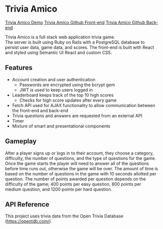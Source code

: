 # Trivia Amico

[Trivia Amico Demo](http://triviaamico.herokuapp.com/)
[Trivia Amico Github Front-end](https://github.com/cmlavin/TriviaAmico)
[Trivia Amico Github Back-end](https://github.com/cmlavin/TriviaAmicoAPI)

Trivia Amico is a full stack web application trivia game.  
The server is built using Ruby on Rails with a PostgreSQL database to persist user data, game data, and scores.  The front-end is built with React and styled using Semantic UI React and custom CSS.

## Features

* Account creation and user authentication
  * Passwords are encrypted using the bcrypt gem
  * JWT is used to keep users logged in
* Leaderboard keeps track of the top 10 high scores
  * Checks for high score updates after every game
* Fetch API used for AJAX functionality to allow communication between the front-end and back-end
* Trivia questions and answers are requested from an external API
* Timer
* Mixture of smart and presentational components

## Gameplay

After a player signs up or logs in to their account, they choose a category, difficulty, the number of questions, and the type of questions for the game.  Once the game starts the player will need to answer all of the questions before time runs out, otherwise the game will be over. The amount of time is based on the number of questions in the game with 10 seconds allotted per question.  The number of points awarded per question depends on the difficulty of the game; 400 points per easy question, 800 points per medium question, and 1200 points per hard question.

## API Reference

This project uses trivia data from the Open Trivia Database (https://opentdb.com/).
